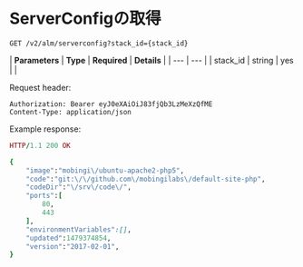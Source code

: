 # ServerConfigの取得

```text
GET /v2/alm/serverconfig?stack_id={stack_id}
```

| **Parameters** | **Type** | **Required** | **Details** |
| --- | --- |
| stack\_id | string | yes |  |

Request header:

```text
Authorization: Bearer eyJ0eXAiOiJ83fjQb3LzMeXzQfME
Content-Type: application/json
```

Example response:

```ruby
HTTP/1.1 200 OK

{
    "image":"mobingi\/ubuntu-apache2-php5",
    "code":"git:\/\/github.com\/mobingilabs\/default-site-php",
    "codeDir":"\/srv\/code\/",
    "ports":[
        80,
        443
    ],
    "environmentVariables":[],
    "updated":1479374854,
    "version":"2017-02-01",
}
```

